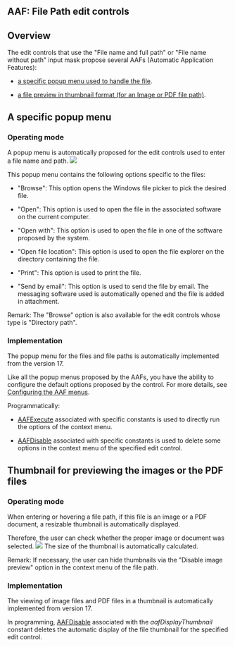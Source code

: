 


## AAF: File Path edit controls
			



<a name="NOTE1"></a>
<a name="NOTE1_1"></a>


## Overview
<a name="overview_ELTTEXTE000134"></a>
The edit controls that use the "File name and full path" or "File name without path" input mask propose several AAFs (Automatic Application Features): 

- [a specific popup menu used to handle the file](#NOTE2_1). 

- [a file preview in thumbnail format (for an Image or PDF file path)](#NOTE3_1).  




<a name="NOTE2"></a>
<a name="NOTE2_1"></a>


## A specific popup menu
<a name="specific_popup_menu_ELTTEXTE000158"></a>


### Operating mode
<a name="operating_mode_ELTPARAGRAPHE000025"></a>

A popup menu is automatically proposed for the edit controls used to enter a file name and path. ![](https://doc.pcsoft.fr/en-US/images/image.awp?langid=3&name=faa_Chemin_de_fichier%20-%20HC%20N%B0002.gif)


This popup menu contains the following options specific to the files: 

- "Browse": This option opens the Windows file picker to pick the desired file. 

- "Open": This option is used to open the file in the associated software on the current computer. 

- "Open with": This option is used to open the file in one of the software proposed by the system. 

- "Open file location": This option is used to open the file explorer on the directory containing the file. 

- "Print": This option is used to print the file. 

- "Send by email": This option is used to send the file by email. The messaging software used is automatically opened and the file is added in attachment. 




Remark: The "Browse" option is also available for the edit controls whose type is "Directory path".


### Implementation
<a name="implementation_ELTPARAGRAPHE000046"></a>

The popup menu for the files and file paths is automatically implemented from the version 17. 

Like all the popup menus proposed by the AAFs, you have the ability to configure the default options proposed by the control. For more details, see [Configuring the AAF menus](../Editeurs/2010040.md). 

Programmatically: 

- [AAFExecute](../WDLang1/1000022099.md) associated with specific constants is used to directly run the options of the context menu.

- [AAFDisable](../WDLang1/1000022018.md) associated with specific constants is used to delete some options in the context menu of the specified edit control.




<a name="NOTE3"></a>
<a name="NOTE3_1"></a>


## Thumbnail for previewing the images or the PDF files
<a name="thumbnail_for_previewing_the_images_the_pdf_files_ELTTEXTE000188"></a>


### Operating mode
<a name="operating_mode_ELTPARAGRAPHE000069"></a>

When entering or hovering a file path, if this file is an image or a PDF document, a resizable thumbnail is automatically displayed. 

Therefore, the user can check whether the proper image or document was selected. 
![](https://doc.pcsoft.fr/en-US/images/image.awp?langid=3&name=faa_Chemin_de_fichier%20-%20HC%20N%B0001.gif)
 The size of the thumbnail is automatically calculated. 

Remark: If necessary, the user can hide thumbnails via the "Disable image preview" option in the context menu of the file path. 


### Implementation
<a name="implementation_ELTPARAGRAPHE000080"></a>

The viewing of image files and PDF files in a thumbnail is automatically implemented from version 17. 

In programming, [AAFDisable](../WDLang1/1000022018.md) associated with the *aafDisplayThumbnail* constant deletes the automatic display of the file thumbnail for the specified edit control.


